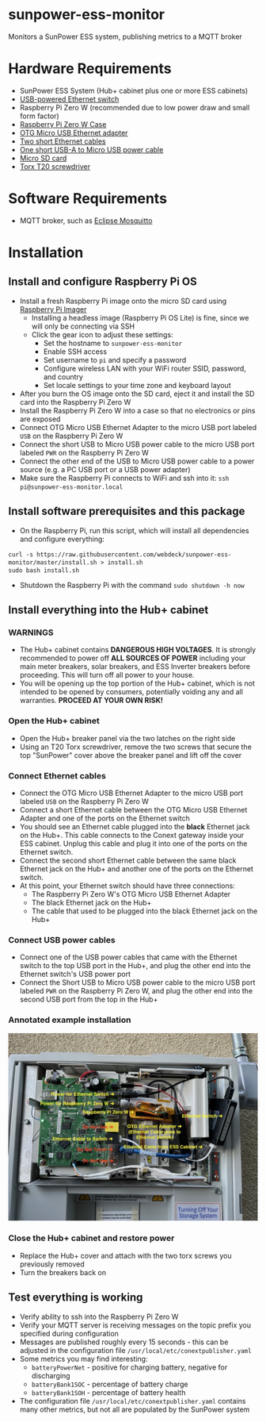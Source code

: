 # sunpower-ess-monitor
Monitors a SunPower ESS system, publishing metrics to a MQTT broker

# Hardware Requirements
- SunPower ESS System (Hub+ cabinet plus one or more ESS cabinets)
- [USB-powered Ethernet switch](https://amzn.to/3HBLvx3)
- Raspberry Pi Zero W (recommended due to low power draw and small form factor)
- [Raspberry Pi Zero W Case](https://amzn.to/3ZrGY87)
- [OTG Micro USB Ethernet adapter](https://amzn.to/3JEhAqQ)
- [Two short Ethernet cables](https://amzn.to/3laA34a)
- [One short USB-A to Micro USB power cable](https://amzn.to/3YmEtTM)
- [Micro SD card](https://amzn.to/3wZ22X0)
- [Torx T20 screwdriver](https://amzn.to/3JjfFay)
# Software Requirements
- MQTT broker, such as [Eclipse Mosquitto](https://mosquitto.org/download/)

# Installation

## Install and configure Raspberry Pi OS
- Install a fresh Raspberry Pi image onto the micro SD card using [Raspberry Pi Imager](https://www.raspberrypi.com/documentation/computers/getting-started.html)
  - Installing a headless image (Raspberry Pi OS Lite) is fine, since we will only be connecting via SSH
  - Click the gear icon to adjust these settings:
    - Set the hostname to `sunpower-ess-monitor`
    - Enable SSH access
    - Set username to `pi` and specify a password
    - Configure wireless LAN with your WiFi router SSID, password, and country
    - Set locale settings to your time zone and keyboard layout
- After you burn the OS image onto the SD card, eject it and install the SD card into the Raspberry Pi Zero W
- Install the Raspberry Pi Zero W into a case so that no electronics or pins are exposed
- Connect OTG Micro USB Ethernet Adapter to the micro USB port labeled `USB` on the Raspberry Pi Zero W
- Connect the short USB to Micro USB power cable to the  micro USB port labeled `PWR` on the Raspberry Pi Zero W
- Connect the other end of the USB to Micro USB power cable to a power source (e.g. a PC USB port or a USB power adapter)
- Make sure the Raspberry Pi connects to WiFi and ssh into it: `ssh pi@sunpower-ess-monitor.local`

## Install software prerequisites and this package
- On the Raspberry Pi, run this script, which will install all dependencies and configure everything:
```
curl -s https://raw.githubusercontent.com/webdeck/sunpower-ess-monitor/master/install.sh > install.sh
sudo bash install.sh
```
- Shutdown the Raspberry Pi with the command `sudo shutdown -h now`

## Install everything into the Hub+ cabinet
### WARNINGS
- The Hub+ cabinet contains **DANGEROUS HIGH VOLTAGES**.  It is strongly recommended to power off **ALL SOURCES OF POWER** including your main meter breakers, solar breakers, and ESS Inverter breakers before proceeding.  This will turn off all power to your house.
- You will be opening up the top portion of the Hub+ cabinet, which is not intended to be opened by consumers, potentially voiding any and all warranties.  **PROCEED AT YOUR OWN RISK!**
### Open the Hub+ cabinet
- Open the Hub+ breaker panel via the two latches on the right side
- Using an T20 Torx screwdriver, remove the two screws that secure the top "SunPower" cover above the breaker panel and lift off the cover
### Connect Ethernet cables
- Connect the OTG Micro USB Ethernet Adapter to the micro USB port labeled `USB` on the Raspberry Pi Zero W
- Connect a short Ethernet cable between the OTG Micro USB Ethernet Adapter and one of the ports on the Ethernet switch
- You should see an Ethernet cable plugged into the **black** Ethernet jack on the Hub+.  This cable connects to the Conext gateway inside your ESS cabinet.  Unplug this cable and plug it into one of the ports on the Ethernet switch.
- Connect the second short Ethernet cable between the same black Ethernet jack on the Hub+ and another one of the ports on the Ethernet switch.
- At this point, your Ethernet switch should have three connections:
  - The Raspberry Pi Zero W's OTG Micro USB Ethernet Adapter
  - The black Ethernet jack on the Hub+
  - The cable that used to be plugged into the black Ethernet jack on the Hub+
### Connect USB power cables
- Connect one of the USB power cables that came with the Ethernet switch to the top USB port in the Hub+, and plug the other end into the Ethernet switch's USB power port
- Connect the Short USB to Micro USB power cable to the micro USB port labeled `PWR` on the Raspberry Pi Zero W, and plug the other end into the second USB port from the top in the Hub+
### Annotated example installation
![Installation example](installation.jpg)
### Close the Hub+ cabinet and restore power
- Replace the Hub+ cover and attach with the two torx screws you previously removed
- Turn the breakers back on

## Test everything is working
- Verify ability to ssh into the Raspberry Pi Zero W
- Verify your MQTT server is receiving messages on the topic prefix you specified during configuration
- Messages are published roughly every 15 seconds - this can be adjusted in the configuration file `/usr/local/etc/conextpublisher.yaml`
- Some metrics you may find interesting:
  - `batteryPowerNet` - positive for charging battery, negative for discharging
  - `batteryBank1SOC` - percentage of battery charge
  - `batteryBank1SOH` - percentage of battery health
- The configuration file `/usr/local/etc/conextpublisher.yaml` contains many other metrics, but not all are populated by the SunPower system
